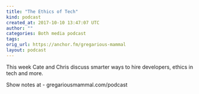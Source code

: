 ```yaml
---
title: "The Ethics of Tech"
kind: podcast
created_at: 2017-10-10 13:47:07 UTC
author: ""
categories: Both media podcast
tags: 
orig_url: https://anchor.fm/gregarious-mammal
layout: podcast
---
```

This week Cate and Chris discuss smarter ways to hire developers, ethics in tech and more.

Show notes at - gregariousmammal.com/podcast